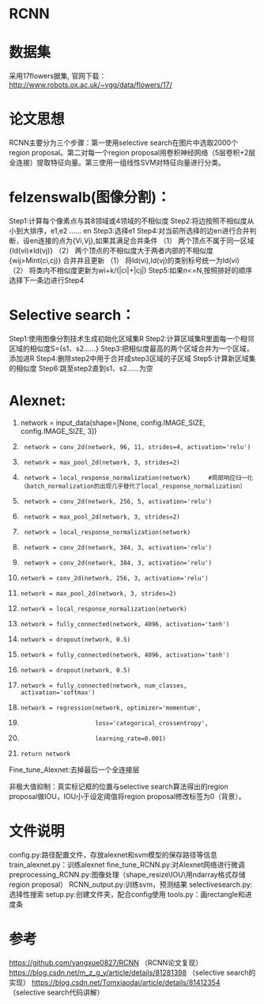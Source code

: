 # RCNN

# 数据集
采用17flowers据集, 官网下载：http://www.robots.ox.ac.uk/~vgg/data/flowers/17/

# 论文思想
RCNN主要分为三个步骤：第一使用selective search在图片中选取2000个region proposal。第二对每一个region proposal用卷积神经网络（5层卷积+2层全连接）提取特征向量。第三使用一组线性SVM对特征向量进行分类。

# felzenswalb(图像分割)：
Step1:计算每个像素点与其8领域或4领域的不相似度
Step2:将边按照不相似度从小到大排序，e1,e2 …… en
Step3:选择e1
Step4:对当前所选择的边en进行合并判断，设en连接的点为{Vi,Vj},如果其满足合并条件
（1）	两个顶点不属于同一区域{Id(vi)≠Id(vj)}
（2）	两个顶点的不相似度大于两者内部的不相似度{wij>Mint(ci,cj)}
合并并且更新
（1）	将Id(vi),Id(vj)的类别标号统一为Id(vi)
（2）	将类内不相似度更新为wi+k/(|ci|+|cj|)
Step5:如果n<=N,按照排好的顺序选择下一条边进行Step4

# Selective search：
Step1:使用图像分割技术生成初始化区域集R
Step2:计算区域集R里面每一个相邻区域的相似度S={s1、s2......}
Step3:把相似度最高的两个区域合并为一个区域，添加进R
Step4:删除step2中用于合并成step3区域的子区域
Step5:计算新区域集的相似度
Step6:跳至step2直到s1、s2......为空

# Alexnet:
1.	network = input_data(shape=[None, config.IMAGE_SIZE, config.IMAGE_SIZE, 3])
2.	    network = conv_2d(network, 96, 11, strides=4, activation='relu')  
3.	    network = max_pool_2d(network, 3, strides=2)  
4.	    network = local_response_normalization(network)     #局部响应归一化（batch_normalization的出现几乎替代了local_response_normalization）  
5.	    network = conv_2d(network, 256, 5, activation='relu')  
6.	    network = max_pool_2d(network, 3, strides=2)  
7.	    network = local_response_normalization(network)  
8.	    network = conv_2d(network, 384, 3, activation='relu')  
9.	    network = conv_2d(network, 384, 3, activation='relu')  
10.	    network = conv_2d(network, 256, 3, activation='relu')  
11.	    network = max_pool_2d(network, 3, strides=2)  
12.	    network = local_response_normalization(network)  
13.	    network = fully_connected(network, 4096, activation='tanh')  
14.	    network = dropout(network, 0.5)  
15.	    network = fully_connected(network, 4096, activation='tanh')  
16.	    network = dropout(network, 0.5)  
17.	    network = fully_connected(network, num_classes, activation='softmax')  
18.	    network = regression(network, optimizer='momentum',  
19.	                         loss='categorical_crossentropy',  
20.	                         learning_rate=0.001)  
21.	    return network  
Fine_tune_Alexnet:去掉最后一个全连接层

非极大值抑制：真实标记框的位置与selective search算法得出的region proposal做IOU，IOU小于设定阈值将region proposal修改标签为0（背景）。

# 文件说明
config.py:路径配置文件，存放alexnet和svm模型的保存路径等信息
train_alexnet.py：训练alexnet
fine_tune_RCNN.py:对Alexnet网络进行微调
preprocessing_RCNN.py:图像处理（shape_resize\IOU\用ndarray格式存储region proposal）
RCNN_output.py:训练svm，预测结果
selectivesearch.py:选择性搜索
setup.py:创建文件夹，配合config使用
tools.py：画rectangle和进度条


# 参考
https://github.com/yangxue0827/RCNN （RCNN论文复现）
https://blog.csdn.net/m_z_g_y/article/details/81281398 （selective search的实现）
https://blog.csdn.net/Tomxiaodai/article/details/81412354 （selective search代码讲解）
